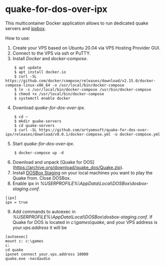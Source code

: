# quake-for-dos-over-ipx
This multicontainer Docker application allows to run dedicated quake servers and [ipxbox](https://github.com/fragglet/ipxbox).

How to use:

1. Create your VPS based on Ubuntu 20.04 via VPS Hosting Provider GUI. 
2. Connect to the VPS via ssh or PuTTY.
3. Install *Docker* and *docker-compose*.
```
    $ apt update
    $ apt install docker.io
    $ curl -SL https://github.com/docker/compose/releases/download/v2.15.0/docker-compose-linux-x86_64 -o /usr/local/bin/docker-compose
    $ ln -s /usr/local/bin/docker-compose /usr/bin/docker-compose
    $ chmod +x /usr/local/bin/docker-compose
    $ systemctl enable docker
```    
4. Download *quake-for-dos-over-ipx*.
```
    $ cd ~
    $ mkdir quake-servers 
    $ cd quake-servers
    $ curl -SL https://github.com/artyomsoft/quake-for-dos-over-ipx/releases/download/v0.0.1/docker-compose.yml -o docker-compose.yml

```
5. Start *quake-for-dos-over-ipx*.
```
    $ docker-compose up -d
```
6. Download and unpack [Quake for DOS] (https://archive.org/download/quake_dos/Quake.zip).
7. Install [DOSBox Staging](https://dosbox-staging.github.io/) on your local machines you want to play the Quake from. Close DOSBox.
8. Enable ipx in *%USERPROFILE%\AppData\Local\DOSBox\dosbox-staging.conf*.
```
[ipx]
ipx = true
```
9. Add commands to autoexec in *%USERPROFILE%\AppData\Local\DOSBox\dosbox-staging.conf*. If Quake for DOS is located in *c:\games\quake*, and your VPS address is *your.vps.address* it will be
```
[autoexec]
mount c: c:\games
c:
cd quake
ipxnet connect your.vps.address 10000
quake.exe -nocdaudio
```
